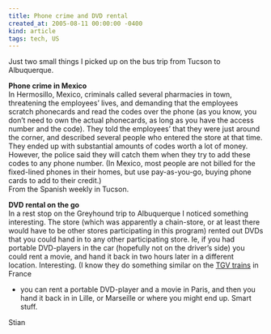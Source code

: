 ```yaml
---
title: Phone crime and DVD rental
created_at: 2005-08-11 00:00:00 -0400
kind: article
tags: tech, US
---
```


Just two small things I picked up on the bus trip from Tucson to
Albuquerque.

**Phone crime in Mexico**\
 In Hermosillo, Mexico, criminals called several pharmacies in town,
threatening the employees’ lives, and demanding that the employees
scratch phonecards and read the codes over the phone (as you know, you
don’t need to own the actual phonecards, as long as you have the access
number and the code). They told the employees’ that they were just
around the corner, and described several people who entered the store at
that time. They ended up with substantial amounts of codes worth a lot
of money. However, the police said they will catch them when they try to
add these codes to any phone number. (In Mexico, most people are not
billed for the fixed-lined phones in their homes, but use pay-as-you-go,
buying phone cards to add to their credit.)\
 From the Spanish weekly in Tucson.

**DVD rental on the go**\
 In a rest stop on the Greyhound trip to Albuquerque I noticed something
interesting. The store (which was apparently a chain-store, or at least
there would have to be other stores participating in this program)
rented out DVDs that you could hand in to any other participating store.
Ie, if you had portable DVD-players in the car (hopefully not on the
driver’s side) you could rent a movie, and hand it back in two hours
later in a different location. Interesting. (I know they do something
similar on the [TGV trains](http://en.wikipedia.org/wiki/TGV) in France
- you can rent a portable DVD-player and a movie in Paris, and then you
hand it back in in Lille, or Marseille or where you might end up. Smart
stuff.

Stian
